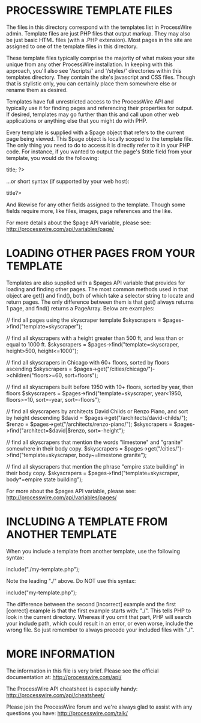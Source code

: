 PROCESSWIRE TEMPLATE FILES
==========================

The files in this directory correspond with the templates list in ProcessWire admin. Template files are just
PHP files that output markup. They may also be just basic HTML files (with a .PHP extension). Most pages in
the site are assigned to one of the template files in this directory. 

These template files typically comprise the majority of what makes your site unique from any other 
ProcessWire installation. In keeping with this approach, you'll also see '/scripts/' and '/styles/' 
directories within this templates directory. They contain the site's javascript and CSS files. Though 
that is stylistic only, you can certainly place them somewhere else or rename them as desired. 

Templates have full unrestricted access to the ProcessWire API and typically use it for finding pages and 
referencing their properties for output. If desired, templates may go further than this and call upon other 
web applications or anything else that you might do with PHP. 

Every template is supplied with a $page object that refers to the current page being viewed. This $page 
object is locally scoped to the template file. The only thing you need to do to access it is directly 
refer to it in your PHP code. For instance, if you wanted to output the page's $title field from your 
template, you would do the following:

  <?php echo $page->title; ?>

...or short syntax (if supported by your web host): 

  <?=$page->title?>

And likewise for any other fields assigned to the template. Though some fields require more, like 
files, images, page references and the like. 

For more details about the $page API variable, please see:
http://processwire.com/api/variables/page/


LOADING OTHER PAGES FROM YOUR TEMPLATE
======================================

Templates are also supplied with a $pages API variable that provides for loading and finding other pages. 
The most common methods used in that object are get() and find(), both of which take a selector string to 
locate and return pages. The only difference between them is that get() always returns 1 page, and find() 
returns a PageArray. Below are examples:

  // find all pages using the skyscraper template
  $skyscrapers = $pages->find("template=skyscraper"); 

  // find all skyscrapers with a height greater than 500 ft, and less than or equal to 1000 ft. 
  $skyscrapers = $pages->find("template=skyscraper, height>500, height<=1000"); 

  // find all skyscrapers in Chicago with 60+ floors, sorted by floors ascending
  $skyscrapers = $pages->get("/cities/chicago/")->children("floors>=60, sort=floors"); 

  // find all skyscrapers built before 1950 with 10+ floors, sorted by year, then floors
  $skyscrapers = $pages->find("template=skyscraper, year<1950, floors>=10, sort=-year, sort=-floors"); 

  // find all skyscrapers by architects David Childs or Renzo Piano, and sort by height descending
  $david = $pages->get("/architects/david-childs/"); 
  $renzo = $pages->get("/architects/renzo-piano/"); 
  $skyscrapers = $pages->find("architect=$david|$renzo, sort=-height"); 

  // find all skyscrapers that mention the words "limestone" and "granite" somewhere in their body copy. 
  $skyscrapers = $pages->get("/cities/")->find("template=skyscraper, body~=limestone granite"); 

  // find all skyscrapers that mention the phrase "empire state building" in their body copy. 
  $skyscrapers = $pages->find("template=skyscraper, body*=empire state building"); 

For more about the $pages API variable, please see:
http://processwire.com/api/variables/pages/


INCLUDING A TEMPLATE FROM ANOTHER TEMPLATE
==========================================

When you include a template from another template, use the following syntax:

  include("./my-template.php"); 

Note the leading "./" above. Do NOT use this syntax:

  include("my-template.php"); 

The difference between the second [incorrect] example and the first [correct] example is that the first 
example starts with: "./". This tells PHP to look in the current directory. Whereas if you omit that part,
PHP will search your include path, which could result in an error, or even worse, include the wrong file.
So just remember to always precede your included files with "./". 


MORE INFORMATION
================

The information in this file is very brief. Please see the official documentation at: 
http://processwire.com/api/

The ProcessWire API cheatsheet is especially handy: 
http://processwire.com/api/cheatsheet/

Please join the ProcessWire forum and we're always glad to assist with any questions you have:
http://processwire.com/talk/ 

